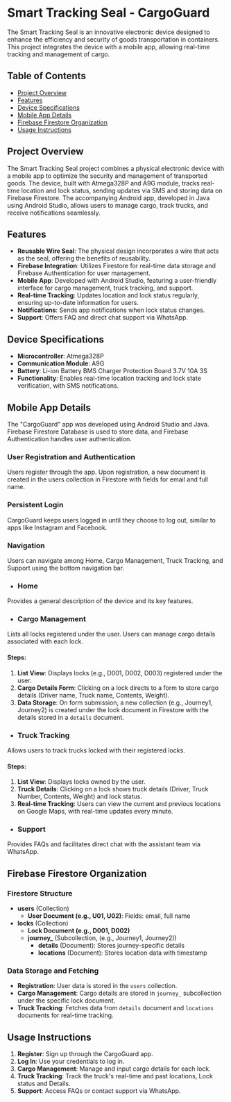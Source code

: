 # Smart Tracking Seal - CargoGuard

The Smart Tracking Seal is an innovative electronic device designed to enhance the efficiency and security of goods transportation in containers. This project integrates the device with a mobile app, allowing real-time tracking and management of cargo.

## Table of Contents

- [Project Overview](#project-overview)
- [Features](#features)
- [Device Specifications](#device-specifications)
- [Mobile App Details](#mobile-app-details)
- [Firebase Firestore Organization](#firebase-firestore-organization)
- [Usage Instructions](#usage-instructions)

## Project Overview

The Smart Tracking Seal project combines a physical electronic device with a mobile app to optimize the security and management of transported goods. The device, built with Atmega328P and A9G module, tracks real-time location and lock status, sending updates via SMS and storing data on Firebase Firestore. The accompanying Android app, developed in Java using Android Studio, allows users to manage cargo, track trucks, and receive notifications seamlessly.

## Features
- **Reusable Wire Seal**: The physical design incorporates a wire that acts as the seal, offering the benefits of reusability.
- **Firebase Integration**: Utilizes Firestore for real-time data storage and Firebase Authentication for user management.
- **Mobile App**: Developed with Android Studio, featuring a user-friendly interface for cargo management, truck tracking, and support.
- **Real-time Tracking**: Updates location and lock status regularly, ensuring up-to-date information for users.
- **Notifications**: Sends app notifications when lock status changes.
- **Support**: Offers FAQ and direct chat support via WhatsApp.

## Device Specifications
- **Microcontroller**: Atmega328P
- **Communication Module**: A9G
- **Battery**: Li-ion Battery BMS Charger Protection Board 3.7V 10A 3S
- **Functionality**: Enables real-time location tracking and lock state verification, with SMS notifications.


## Mobile App Details

The "CargoGuard" app was developed using Android Studio and Java. Firebase Firestore Database is used to store data, and Firebase Authentication handles user authentication.

### User Registration and Authentication
Users register through the app. Upon registration, a new document is created in the users collection in Firestore with fields for email and full name.

### Persistent Login
CargoGuard keeps users logged in until they choose to log out, similar to apps like Instagram and Facebook.

### Navigation
Users can navigate among Home, Cargo Management, Truck Tracking, and Support using the bottom navigation bar.

- ### Home
Provides a general description of the device and its key features.

- ### Cargo Management
Lists all locks registered under the user. Users can manage cargo details associated with each lock.

#### Steps:
1. **List View**: Displays locks (e.g., D001, D002, D003) registered under the user.
2. **Cargo Details Form**: Clicking on a lock directs to a form to store cargo details (Driver name, Truck name, Contents, Weight).
3. **Data Storage**: On form submission, a new collection (e.g., Journey1, Journey2) is created under the lock document in Firestore with the details stored in a `details` document.

- ### Truck Tracking
Allows users to track trucks locked with their registered locks.

#### Steps:
1. **List View**: Displays locks owned by the user.
2. **Truck Details**: Clicking on a lock shows truck details (Driver, Truck Number, Contents, Weight) and lock status.
3. **Real-time Tracking**: Users can view the current and previous locations on Google Maps, with real-time updates every minute.

- ### Support
Provides FAQs and facilitates direct chat with the assistant team via WhatsApp.

## Firebase Firestore Organization
### Firestore Structure
- **users** (Collection)
  - **User Document (e.g., U01, U02)**: Fields: email, full name
- **locks** (Collection)
  - **Lock Document (e.g., D001, D002)**
  - **journey_** (Subcollection, (e.g., Journey1, Journey2))
    - **details** (Document): Stores journey-specific details
    - **locations** (Document): Stores location data with timestamp

### Data Storage and Fetching
- **Registration**: User data is stored in the `users` collection.
- **Cargo Management**: Cargo details are stored in `journey_` subcollection under the specific lock document.
- **Truck Tracking**: Fetches data from `details` document and `locations` documents for real-time tracking.

## Usage Instructions
1. **Register**: Sign up through the CargoGuard app.
2. **Log In**: Use your credentials to log in.
3. **Cargo Management**: Manage and input cargo details for each lock.
4. **Truck Tracking**: Track the truck's real-time and past locations, Lock status and Details.
5. **Support**: Access FAQs or contact support via WhatsApp.
